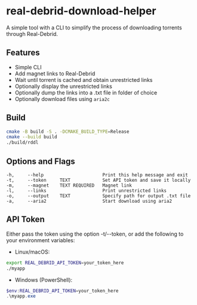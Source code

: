 # real-debrid-download-helper

A simple tool with a CLI to simplify the process of downloading torrents through Real-Debrid.

## Features

- Simple CLI
- Add magnet links to Real-Debrid
- Wait until torrent is cached and obtain unrestricted links
- Optionally display the unrestricted links
- Optionally dump the links into a .txt file in folder of choice
- Optionally download files using `aria2c`

## Build

```bash
cmake -B build -S . -DCMAKE_BUILD_TYPE=Release
cmake --build build
./build/rddl
```

## Options and Flags

    -h,     --help                      Print this help message and exit
    -t,     --token     TEXT            Set API token and save it locally
    -m,     --magnet    TEXT REQUIRED   Magnet link
    -l,     --links                     Print unrestricted links
    -o,     --output    TEXT            Specify path for output .txt file
    -a,     --aria2                     Start download using aria2

## API Token

Either pass the token using the option -t/--token, or add the following to your environment variables:

- Linux/macOS:

```bash
export REAL_DEBRID_API_TOKEN=your_token_here
./myapp
```

- Windows (PowerShell):

```powershell
$env:REAL_DEBRID_API_TOKEN=your_token_here
.\myapp.exe
```

